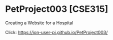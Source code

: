 # PetProject003 [CSE315]
Creating a Website for a Hospital

Click: https://ion-user-pi.github.io/PetProject003/
